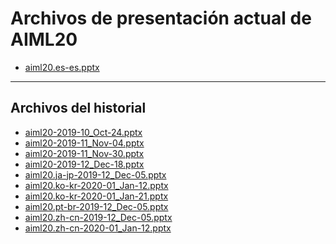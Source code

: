 <!--
This is a machine generated file,
and should not be edited,
as it will be overwritten with future updates.

If you have questions around this process
please contact Scott Cate
-->

# <a name="aiml20-current-presentation-files"></a>Archivos de presentación actual de AIML20

- [aiml20.es-es.pptx](https://globaleventcdn.blob.core.windows.net/assets/aiml/aiml20/aiml20.es-es.pptx)
---
## <a name="historical-files"></a>Archivos del historial
- [aiml20-2019-10_Oct-24.pptx](https://globaleventcdn.blob.core.windows.net/assets/aiml/aiml20/aiml20-2019-10_Oct-24.pptx)
- [aiml20-2019-11_Nov-04.pptx](https://globaleventcdn.blob.core.windows.net/assets/aiml/aiml20/aiml20-2019-11_Nov-04.pptx)
- [aiml20-2019-11_Nov-30.pptx](https://globaleventcdn.blob.core.windows.net/assets/aiml/aiml20/aiml20-2019-11_Nov-30.pptx)
- [aiml20-2019-12_Dec-18.pptx](https://globaleventcdn.blob.core.windows.net/assets/aiml/aiml20/aiml20-2019-12_Dec-18.pptx)
- [aiml20.ja-jp-2019-12_Dec-05.pptx](https://globaleventcdn.blob.core.windows.net/assets/aiml/aiml20/aiml20.ja-jp-2019-12_Dec-05.pptx)
- [aiml20.ko-kr-2020-01_Jan-12.pptx](https://globaleventcdn.blob.core.windows.net/assets/aiml/aiml20/aiml20.ko-kr-2020-01_Jan-12.pptx)
- [aiml20.ko-kr-2020-01_Jan-21.pptx](https://globaleventcdn.blob.core.windows.net/assets/aiml/aiml20/aiml20.ko-kr-2020-01_Jan-21.pptx)
- [aiml20.pt-br-2019-12_Dec-05.pptx](https://globaleventcdn.blob.core.windows.net/assets/aiml/aiml20/aiml20.pt-br-2019-12_Dec-05.pptx)
- [aiml20.zh-cn-2019-12_Dec-05.pptx](https://globaleventcdn.blob.core.windows.net/assets/aiml/aiml20/aiml20.zh-cn-2019-12_Dec-05.pptx)
- [aiml20.zh-cn-2020-01_Jan-12.pptx](https://globaleventcdn.blob.core.windows.net/assets/aiml/aiml20/aiml20.zh-cn-2020-01_Jan-12.pptx)


